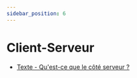 ```yaml
---
sidebar_position: 6
---
```


# Client-Serveur

* [Texte - Qu'est-ce que le côté serveur ?](https://developer.mozilla.org/fr/docs/Learn/Server-side/First_steps)
